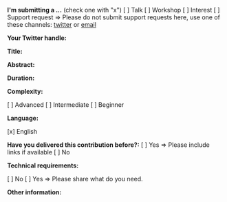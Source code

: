 <!--
IF YOU DON'T FILL OUT THE FOLLOWING INFORMATION WE MIGHT CLOSE YOUR ISSUE WITHOUT INVESTIGATING

If you are having problems formatting your issue please refer to this article on using markdown in Github: https://guides.github.com/features/mastering-markdown/
-->

**I'm submitting a ...**  (check one with "x")
[ ] Talk
[ ] Workshop
[ ] Interest 
[ ] Support request => Please do not submit support requests here, use one of these channels: [twitter](https://twitter.com/AngularCamp) or [email](mailto:hello@angularcamp.org)

**Your Twitter handle:**
<!-- without @ -->

**Title:**
<!-- Put a title that describes well the topic of your contribution -->

**Abstract:**
<!-- Describe that will you do -->

**Duration:** 
<!-- We recommend: talks around 30 min. hands-on sessions from 45 min  up to 3 h -->

**Complexity:**
<!-- It's important to target the right audience -->
[ ] Advanced
[ ] Intermediate
[ ] Beginner

**Language:**
<!-- All the contributions will be in English, however you can submit in Spanish but that will reduce the amount of audience to vote -->
[x] English

**Have you delivered this contribution before?:**
[ ] Yes => Please include links if available
[ ] No

**Technical requirements:**
<!-- Describe that will you do -->

[ ] No
[ ] Yes => Please share what do you need.


**Other information:**
<!-- List any other information that is relevant to your contribution  -->


